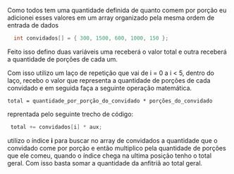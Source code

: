 Como todos tem uma quantidade definida de quanto comem por porção eu adicionei esses valores em um array organizado pela mesma
ordem de entrada de dados
```java
  int convidados[] = { 300, 1500, 600, 1000, 150 };
```

Feito isso defino duas variáveis uma receberá o valor total e outra receberá a quantidade de porções de cada um.
 
Com isso utilizo um laço de repetição que vai de i = 0 a i < 5, dentro do laço, recebo o valor que representa a quantidade de
porções de cada convidado e em seguida faça a seguinte operação matemática.
 
 ```total = quantidade_por_porção_do_convidado * porções_do_convidado ```
 
 reprentada pelo seguinte trecho de código:
 ```java
  total += convidados[i] * aux;
 ``` 
 
 utilizo o índice **i** para buscar no array de convidados a quantidade que o convidado come por porção e então multiplico pela
 quantidade de porções que ele comeu, quando o índice chega na ultima posição tenho o total geral. Com isso basta somar a quantidade
 da anfitriã ao total geral.
